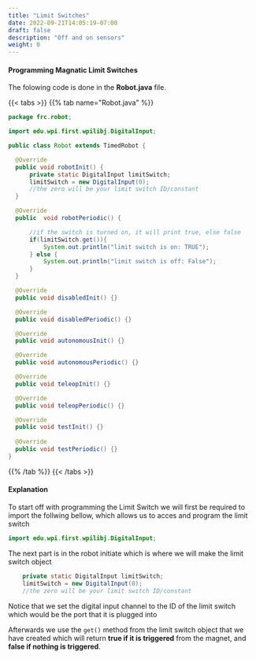 ```yaml
---
title: "Limit Switches"
date: 2022-09-21T14:05:19-07:00
draft: false
description: "Off and on sensors"
weight: 0
---
```


#### Programming Magnatic Limit Switches

The folowing code is done in the **Robot.java** file.

{{< tabs >}}
{{% tab name="Robot.java" %}}

```java
package frc.robot;

import edu.wpi.first.wpilibj.DigitalInput;

public class Robot extends TimedRobot {

  @Override
  public void robotInit() {
      private static DigitalInput limitSwitch;
      limitSwitch = new DigitalInput(0);
      //the zero will be your limit switch ID/constant
  }

  @Override
  public  void robotPeriodic() {

      //if the switch is turned on, it will print true, else false
      if(limitSwitch.get()){
          System.out.println("limit switch is on: TRUE");
      } else {
          System.out.println("limit switch is off: False");
      }
  }

  @Override
  public void disabledInit() {}

  @Override
  public void disabledPeriodic() {}

  @Override
  public void autonomousInit() {}

  @Override
  public void autonomousPeriodic() {}

  @Override
  public void teleopInit() {}

  @Override
  public void teleopPeriodic() {}  

  @Override
  public void testInit() {}
  
  @Override
  public void testPeriodic() {} 
}

```
{{% /tab %}}
{{< /tabs >}}

#### Explanation
To start off with programming the Limit Switch we will first be required to import the follwing bellow, which allows us to acces and program the limit switch

``` java
import edu.wpi.first.wpilibj.DigitalInput;
```
    
  
The next part is in the robot initiate which is where we will make the limit switch object

```java
    private static DigitalInput limitSwitch;
    limitSwitch = new DigitalInput(0);
    //the zero will be your limit switch ID/constant
```
Notice that we set the digital input channel to the ID of the limit switch which would be the port that it is plugged into

Afterwards we use the ``get()`` method from the limit switch object that we have created which will return **true if it is triggered** from the magnet, and **false if nothing is triggered**.

